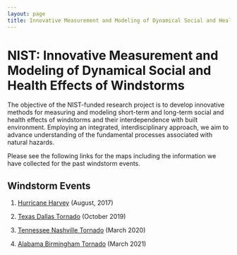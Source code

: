 ```yaml
---
layout: page
title: Innovative Measurement and Modeling of Dynamical Social and Health Effects of Windstorms
---
```

# NIST: Innovative Measurement and Modeling of Dynamical Social and Health Effects of Windstorms

The objective of the NIST-funded research project is to develop innovative methods for measuring and modeling short-term and long-term social and health effects of windstorms and their interdependence with built environment. Employing an integrated, interdisciplinary approach, we aim to advance understanding of the fundamental processes associated with natural hazards. 

Please see the following links for the maps including the information we have collected for the past windstorm events. 


## Windstorm Events

1. [Hurricane Harvey](https://www.spatstat.com/NIST/HarrisHarvey.html) (August, 2017)

2. [Texas Dallas Tornado](https://www.spatstat.com/NIST/DallasTornado.html) (October 2019)

3. [Tennessee Nashville Tornado](https://www.spatstat.com/NIST/NashvilleTornadoMar2020.html) (March 2020)

4. [Alabama Birmingham Tornado](https://www.spatstat.com/NIST/AlabamaBirmingham.html) (March 2021)

